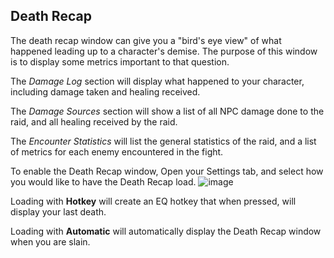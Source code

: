## Death Recap

The death recap window can give you a "bird's eye view" of what happened leading up to a character's demise. The purpose of this window is to display some metrics important to that question. 

The *Damage Log* section will display what happened to your character, including damage taken and healing received. 

The *Damage Sources* section will show a list of all NPC damage done to the raid, and all healing received by the raid. 

The *Encounter Statistics* will list the general statistics of the raid, and a list of metrics for each enemy encountered in the fight.

To enable the Death Recap window, Open your Settings tab, and select how you would like to have the Death Recap load. 
![image](https://user-images.githubusercontent.com/66176124/193343381-aae295bd-1020-4638-8416-ad24be7e4153.png)

Loading with **Hotkey** will create an EQ hotkey that when pressed, will display your last death. 

Loading with **Automatic** will automatically display the Death Recap window when you are slain.

